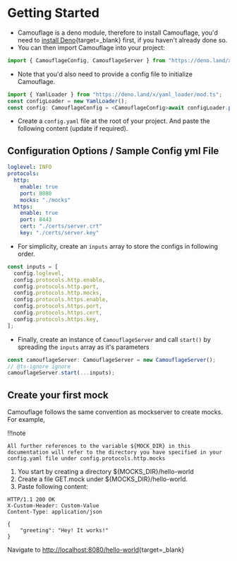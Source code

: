 # Getting Started

- Camouflage is a deno module, therefore to install Camouflage, you'd need to [install Deno](https://deno.land/#installation){target=\_blank} first, if you haven't already done so.
- You can then import Camouflage into your project:

```javascript
import { CamouflageConfig, CamouflageServer } from "https://deno.land/x/camouflage@0.0.1/mod.ts";
```

- Note that you'd also need to provide a config file to initialize Camouflage.

```javascript
import { YamlLoader } from "https://deno.land/x/yaml_loader/mod.ts";
const configLoader = new YamlLoader();
const config: CamouflageConfig = <CamouflageConfig>await configLoader.parseFile("./config.yaml");
```

- Create a `config.yaml` file at the root of your project. And paste the following content (update if required).

## Configuration Options / Sample Config yml File

```yaml
loglevel: INFO
protocols:
  http:
    enable: true
    port: 8080
    mocks: "./mocks"
  https:
    enable: true
    port: 8443
    cert: "./certs/server.crt"
    key: "./certs/server.key"
```

- For simplicity, create an `inputs` array to store the configs in following order.

```javascript
const inputs = [
  config.loglevel,
  config.protocols.http.enable,
  config.protocols.http.port,
  config.protocols.http.mocks,
  config.protocols.https.enable,
  config.protocols.https.port,
  config.protocols.https.cert,
  config.protocols.https.key,
];
```

- Finally, create an instance of `CamouflageServer` and call `start()` by spreading the `inputs` array as it's parameters

```javascript
const camouflageServer: CamouflageServer = new CamouflageServer();
// @ts-ignore ignore
camouflageServer.start(...inputs);
```

## Create your first mock

Camouflage follows the same convention as mockserver to create mocks. For example,

!!!note

    All further references to the variable ${MOCK_DIR} in this documentation will refer to the directory you have specified in your config.yaml file under config.protocols.http.mocks

1. You start by creating a directory ${MOCKS_DIR}/hello-world
2. Create a file GET.mock under ${MOCKS_DIR}/hello-world.
3. Paste following content:

```
HTTP/1.1 200 OK
X-Custom-Header: Custom-Value
Content-Type: application/json

{
    "greeting": "Hey! It works!"
}
```

Navigate to [http://localhost:8080/hello-world](http://localhost:8080/hello-world){target=\_blank}
